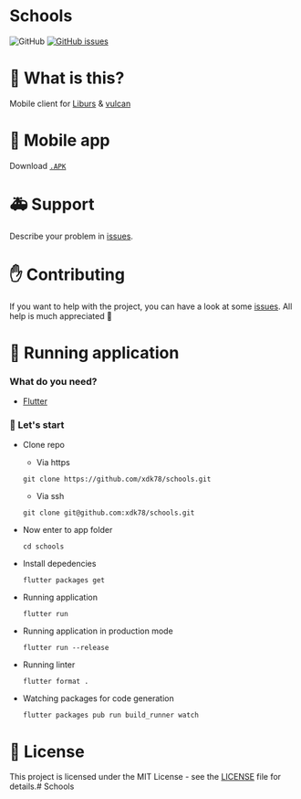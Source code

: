 # Schools

<img src="https://img.shields.io/github/license/xdk78/schools.svg?style=for-the-badge" alt="GitHub"/> <a href="https://github.com/xdk78/schools/issues"><img src="https://img.shields.io/github/issues/xdk78/schools.svg?style=for-the-badge" alt="GitHub issues" /></a>

# 📰 What is this?

Mobile client for [Liburs](https://portal.librus.pl/) & [vulcan](https://www.vulcan.edu.pl/)

# 👾 Mobile app

Download [`.APK`](https://github.com/xdk78/schools/releases)

# 🚑 Support

Describe your problem in [issues](https://github.com/xdk78/schools/issues).

# ✋ Contributing

If you want to help with the project, you can have a look at some [issues](https://github.com/xdk78/schools/issues). All help is much appreciated 🍻

# 🏃 Running application

### What do you need?

- [Flutter](https://flutter.io/get-started/install/)

### 🤘 Let's start

- Clone repo</br>
   - Via https
    ```
    git clone https://github.com/xdk78/schools.git
    ```
   - Via ssh
    ```
    git clone git@github.com:xdk78/schools.git
    ```

- Now enter to app folder
  ```
  cd schools
  ```
- Install depedencies
  ```
  flutter packages get
  ```
- Running application
  ```
  flutter run
  ```
- Running application in production mode
  ```
  flutter run --release
  ```
- Running linter
  ```
  flutter format .
  ```
- Watching packages for code generation
  ```
  flutter packages pub run build_runner watch
  ```  


# 📜 License
This project is licensed under the MIT License - see the [LICENSE](LICENSE) file for details.# Schools
